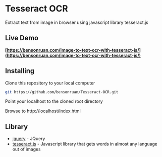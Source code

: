 # Tesseract OCR
Extract text from image in browser using javascript library tesseract.js

## Live Demo
**[https://bensonruan.com/image-to-text-ocr-with-tesseract-js/](https://bensonruan.com/image-to-text-ocr-with-tesseract-js/)**

## Installing
Clone this repository to your local computer
``` bash
git https://github.com/bensonruan/Tesseract-OCR.git
```
Point your localhost to the cloned root directory

Browse to http://localhost/index.html 


## Library
* [jquery](https://code.jquery.com/jquery-3.3.1.min.js) - JQuery
* [tesseract.js](https://github.com/naptha/tesseract.js) - Javascript library that gets words in almost any language out of images
